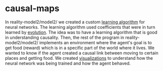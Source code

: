 # causal-maps
In reality-model2/model2/ we created a custom [learning algorithm](https://github.com/Aranguri/causal-map/blob/master/reality-model2/model2/abegama.py) for neural networks. The learning algorithm used coefficients that were in turn learned by [evolution](https://github.com/Aranguri/causal-map/blob/master/reality-model2/model2/evolution.py). The idea was to have a learning algorithm that is good in understanding causality. Then, the rest of the program in reality-model2/model2/ implements an environment where the agent's goal is to get food (reward) which is in a specific part of the world where it lives. We wanted to know if the agent created a causal link between moving to certain places and getting food. We created [visualizations](https://github.com/Aranguri/causal-map/blob/master/reality-model2/model2/drawer.py) to understand how the neural network was being trained and how the agent behaved.
